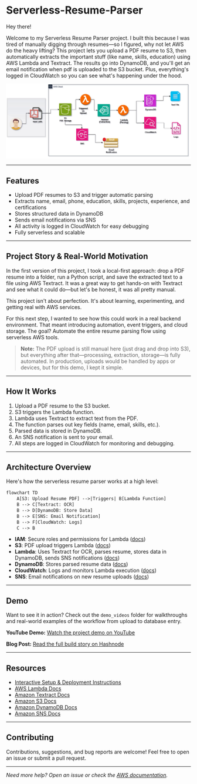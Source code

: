 # Serverless-Resume-Parser

Hey there!

Welcome to my Serverless Resume Parser project. I built this because I was tired of manually digging through resumes—so I figured, why not let AWS do the heavy lifting? This project lets you upload a PDF resume to S3, then automatically extracts the important stuff (like name, skills, education) using AWS Lambda and Textract. The results go into DynamoDB, and you'll get an email notification when pdf is uploaded to the S3 bucket. Plus, everything's logged in CloudWatch so you can see what's happening under the hood.

![Serverless Resume Parser Architecture](Architecture_Diagram/Architecture.jpg)

---

## Features
- Upload PDF resumes to S3 and trigger automatic parsing
- Extracts name, email, phone, education, skills, projects, experience, and certifications
- Stores structured data in DynamoDB
- Sends email notifications via SNS
- All activity is logged in CloudWatch for easy debugging
- Fully serverless and scalable

---

## Project Story & Real-World Motivation

In the first version of this project, I took a local-first approach: drop a PDF resume into a folder, run a Python script, and save the extracted text to a file using AWS Textract. It was a great way to get hands-on with Textract and see what it could do—but let's be honest, it was all pretty manual.

This project isn't about perfection. It's about learning, experimenting, and getting real with AWS services.

For this next step, I wanted to see how this could work in a real backend environment. That meant introducing automation, event triggers, and cloud storage. The goal? Automate the entire resume parsing flow using serverless AWS tools.

> **Note:** The PDF upload is still manual here (just drag and drop into S3), but everything after that—processing, extraction, storage—is fully automated. In production, uploads would be handled by apps or devices, but for this demo, I kept it simple.

---

## How It Works
1. Upload a PDF resume to the S3 bucket.
2. S3 triggers the Lambda function.
3. Lambda uses Textract to extract text from the PDF.
4. The function parses out key fields (name, email, skills, etc.).
5. Parsed data is stored in DynamoDB.
6. An SNS notification is sent to your email.
7. All steps are logged in CloudWatch for monitoring and debugging.

---

## Architecture Overview

Here's how the serverless resume parser works at a high level:

```mermaid
flowchart TD
    A[S3: Upload Resume PDF] -->|Triggers| B[Lambda Function]
    B --> C[Textract: OCR]
    B --> D[DynamoDB: Store Data]
    B --> E[SNS: Email Notification]
    B --> F[CloudWatch: Logs]
    C --> B
```

- **IAM**: Secure roles and permissions for Lambda ([docs](https://docs.aws.amazon.com/IAM/latest/UserGuide/introduction.html))
- **S3**: PDF upload triggers Lambda ([docs](https://docs.aws.amazon.com/s3/index.html))
- **Lambda**: Uses Textract for OCR, parses resume, stores data in DynamoDB, sends SNS notifications ([docs](https://docs.aws.amazon.com/lambda/latest/dg/welcome.html))
- **DynamoDB**: Stores parsed resume data ([docs](https://docs.aws.amazon.com/dynamodb/index.html))
- **CloudWatch**: Logs and monitors Lambda execution ([docs](https://docs.aws.amazon.com/cloudwatch/index.html))
- **SNS**: Email notifications on new resume uploads ([docs](https://docs.aws.amazon.com/sns/index.html))

---

## Demo

Want to see it in action? Check out the `demo_videos` folder for walkthroughs and real-world examples of the workflow from upload to database entry.

**YouTube Demo:** [Watch the project demo on YouTube](https://youtu.be/J11U2qLHAzA)

**Blog Post:** [Read the full build story on Hashnode](https://resumeparser.hashnode.dev/building-a-serverless-resume-parser-using-aws-s3-lambda-textract-python-dynamodb-sns-cloudwatch)

---

## Resources
- [Interactive Setup & Deployment Instructions](./INSTRUCTIONS.md)
- [AWS Lambda Docs](https://docs.aws.amazon.com/lambda/latest/dg/welcome.html)
- [Amazon Textract Docs](https://docs.aws.amazon.com/textract/latest/dg/what-is.html)
- [Amazon S3 Docs](https://docs.aws.amazon.com/s3/index.html)
- [Amazon DynamoDB Docs](https://docs.aws.amazon.com/dynamodb/index.html)
- [Amazon SNS Docs](https://docs.aws.amazon.com/sns/index.html)

---

## Contributing

Contributions, suggestions, and bug reports are welcome! Feel free to open an issue or submit a pull request.

---

*Need more help? Open an issue or check the [AWS documentation](https://docs.aws.amazon.com/).*
